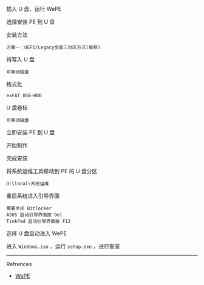 插入 U 盘，运行 WePE

选择安装 PE 到 U 盘

安装方法

```
方案一：UEFI/Legacy全能三分区方式(推荐)
```

待写入 U 盘

```
可移动磁盘
```

格式化

```
exFAT USB-HDD
```

U 盘卷标

```
可移动磁盘
```

立即安装 PE 到 U 盘

开始制作 

完成安装 

将系统运维工具移动到 PE 的 U 盘分区

```
D:\local\系统运维
```

重启系统进入引导界面

```
需要关闭 Bitlocker
ASUS 启动引导界面按 Del 
TinkPad 启动引导界面按 F12 
```

选择 U 盘启动进入 WePE

进入 `Windows.iso` ，运行 `setup.exe` ，进行安装

---

Refrences

- [WePE](https://www.wepe.com.cn/)